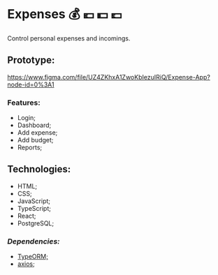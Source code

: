 # **Expenses** :moneybag: :euro: :dollar: :pound:

Control personal expenses and incomings.

## Prototype:

https://www.figma.com/file/UZ4ZKhxA1ZwoKbIezuIRiQ/Expense-App?node-id=0%3A1  

### Features:

- Login;
- Dashboard;
- Add expense;
- Add budget;
- Reports;

## Technologies:

- HTML;
- CSS;
- JavaScript;
- TypeScript;
- React;
- PostgreSQL;

### _Dependencies:_

- [TypeORM;](https://typeorm.io/)  
- [axios](https://github.com/axios/axios);

